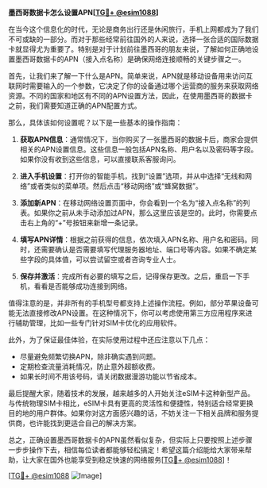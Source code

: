 **墨西哥数据卡怎么设置APN[[TG💪+ @esim1088](https://t.me/s/esim1088)]**

在当今这个信息化的时代，无论是商务出行还是休闲旅行，手机上网都成为了我们不可或缺的一部分。而对于那些经常前往国外的人来说，选择一张合适的国际数据卡就显得尤为重要了。特别是对于计划前往墨西哥的朋友来说，了解如何正确地设置墨西哥数据卡的APN（接入点名称）是确保网络连接顺畅的关键步骤之一。

首先，让我们来了解一下什么是APN。简单来说，APN就是移动设备用来访问互联网时需要输入的一个参数，它决定了你的设备通过哪个运营商的服务来获取网络资源。不同的国家和地区有不同的APN设置方法，因此，在使用墨西哥的数据卡之前，我们需要知道正确的APN配置方式。

那么，具体该如何设置呢？以下是一些基本的操作指南：

1. **获取APN信息**：通常情况下，当你购买了一张墨西哥的数据卡后，商家会提供相关的APN设置信息。这些信息一般包括APN名称、用户名以及密码等字段。如果你没有收到这些信息，可以直接联系客服询问。

2. **进入手机设置**：打开你的智能手机，找到“设置”选项，并从中选择“无线和网络”或者类似的菜单项。然后点击“移动网络”或“蜂窝数据”。

3. **添加新APN**：在移动网络设置页面中，你会看到一个名为“接入点名称”的列表。如果你之前从未手动添加过APN，那么这里应该是空的。此时，你需要点击右上角的“+”号按钮来新增一条记录。

4. **填写APN详情**：根据之前获得的信息，依次填入APN名称、用户名和密码。同时，还需要确认是否需要填写代理服务器地址、端口号等内容。如果不确定某些字段的具体值，可以尝试留空或者咨询专业人士。

5. **保存并激活**：完成所有必要的填写之后，记得保存更改。之后，重启一下手机，看看是否能够成功连接到网络。

值得注意的是，并非所有的手机型号都支持上述操作流程。例如，部分苹果设备可能无法直接修改APN设置。在这种情况下，你可以考虑使用第三方应用程序来进行辅助管理，比如一些专门针对SIM卡优化的应用软件。

此外，为了保证最佳体验，在实际使用过程中还应注意以下几点：
- 尽量避免频繁切换APN，除非确实遇到问题。
- 定期检查流量消耗情况，防止意外超额收费。
- 如果长时间不用该号码，请关闭数据漫游功能以节省成本。

最后提醒大家，随着技术的发展，越来越多的人开始关注eSIM卡这种新型产品。与传统物理SIM卡相比，eSIM卡具有更高的灵活性和便捷性，特别适合经常更换目的地的用户群体。如果你对这方面感兴趣的话，不妨关注一下相关品牌和服务提供商，也许能找到更适合自己的解决方案。

总之，正确设置墨西哥数据卡的APN虽然看似复杂，但实际上只要按照上述步骤一步步操作下去，相信每位读者都能够轻松搞定！希望这篇介绍能给大家带来帮助，让大家在国外也能享受到稳定快速的网络服务[[TG💪+ @esim1088](https://t.me/s/esim1088)]！

[[TG💪+ @esim1088](https://t.me/s/esim1088) ![Image](https://i.postimg.cc/4NQfJmqS/Snipaste-2025-05-13-00-14-12.png)]